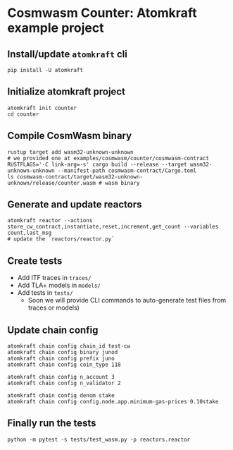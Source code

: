 # Cosmwasm Counter: Atomkraft example project

## Install/update `atomkraft` cli

```
pip install -U atomkraft
```

## Initialize atomkraft project

```
atomkraft init counter
cd counter
```

## Compile CosmWasm binary

```
rustup target add wasm32-unknown-unknown
# we provided one at examples/cosmwasm/counter/cosmwasm-contract
RUSTFLAGS='-C link-arg=-s' cargo build --release --target wasm32-unknown-unknown --manifest-path cosmwasm-contract/Cargo.toml
ls cosmwasm-contract/target/wasm32-unknown-unknown/release/counter.wasm # wasm binary
```

## Generate and update reactors

```
atomkraft reactor --actions store_cw_contract,instantiate,reset,increment,get_count --variables count,last_msg
# update the `reactors/reactor.py`
```

## Create tests

- Add ITF traces in `traces/`
- Add TLA+ models in `models/`
- Add tests in `tests/`
  - Soon we will provide CLI commands to auto-generate test files from traces or models)

## Update chain config

```
atomkraft chain config chain_id test-cw
atomkraft chain config binary junod
atomkraft chain config prefix juno
atomkraft chain config coin_type 118

atomkraft chain config n_account 3
atomkraft chain config n_validator 2

atomkraft chain config denom stake
atomkraft chain config config.node.app.minimum-gas-prices 0.10stake
```

## Finally run the tests

```
python -m pytest -s tests/test_wasm.py -p reactors.reactor
```
